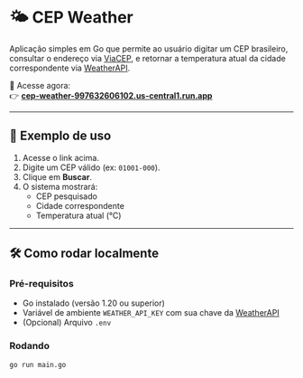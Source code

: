 # 🌤️ CEP Weather

Aplicação simples em Go que permite ao usuário digitar um CEP brasileiro, consultar o endereço via [ViaCEP](https://viacep.com.br), e retornar a temperatura atual da cidade correspondente via [WeatherAPI](https://www.weatherapi.com/).

🚀 Acesse agora:  
👉 **[cep-weather-997632606102.us-central1.run.app](https://cep-weather-997632606102.us-central1.run.app)**

---

## 🧪 Exemplo de uso

1. Acesse o link acima.
2. Digite um CEP válido (ex: `01001-000`).
3. Clique em **Buscar**.
4. O sistema mostrará:
   - CEP pesquisado
   - Cidade correspondente
   - Temperatura atual (°C)

---

## 🛠️ Como rodar localmente

### Pré-requisitos

- Go instalado (versão 1.20 ou superior)
- Variável de ambiente `WEATHER_API_KEY` com sua chave da [WeatherAPI](https://www.weatherapi.com/)
- (Opcional) Arquivo `.env`

### Rodando

```bash
go run main.go
